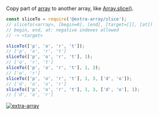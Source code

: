 Copy part of [array] to another array, like [Array.slice()].

```javascript
const sliceTo = require('@extra-array/slice');
// sliceTo(<array>, [begin=0], [end], [target=[]], [at])
// begin, end, at: negative indexes allowed
// -> <target>

sliceTo(['p', 'o', 'r', 't']);
// ['p', 'o', 'r', 't']
sliceTo(['p', 'o', 'r', 't'], 1);
// ['o', 'r', 't']
sliceTo(['p', 'o', 'r', 't'], 1, 3);
// ['o', 'r']
sliceTo(['p', 'o', 'r', 't'], 1, 3, ['d', 'o']);
// ['d', 'o', 'o', 'r']
sliceTo(['p', 'o', 'r', 't'], 1, 3, ['d', 'o'], 1);
// ['d', 'o', 'r']
```


[![extra-array](https://i.imgur.com/nwyrmkW.jpg)](https://www.npmjs.com/package/extra-array)

[array]: https://developer.mozilla.org/en-US/docs/Web/JavaScript/Guide/Indexed_collections
[Array.slice()]: https://developer.mozilla.org/en-US/docs/Web/JavaScript/Reference/Global_Objects/Array/slice

